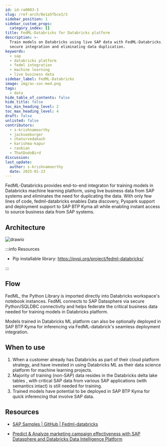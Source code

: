 ```yaml
---
id: id-ra0003-3
slug: /ref-arch/8e1a5fbce3/3
sidebar_position: 1
sidebar_custom_props:
  category_index: []
title: FedML-Databricks for Databricks platform
description: >-
  Train models on Databricks using live SAP data with FedML-Databricks, enabling
  secure integration and eliminating data duplication.
keywords:
  - sap
  - databricks platform
  - fedml integration
  - machine learning
  - live business data
sidebar_label: FedML-Databricks
image: img/ac-soc-med.png
tags:
  - data
hide_table_of_contents: false
hide_title: false
toc_min_heading_level: 2
toc_max_heading_level: 4
draft: false
unlisted: false
contributors:
  - s-krishnamoorthy
  - jackseeburger
  - chaturvedakash
  - karishma-kapur
  - ranbian
  - ThatDodoBird
discussion: 
last_update:
  author: s-krishnamoorthy
  date: 2025-01-23
---
```


FedML-Databricks provides end-to-end integraton for training models in Databricks machine learning platform, using live business data from SAP systems and eliminates the need for duplicating the data. With only few lines of code, fedml-databricks enables Data discovery, Pyspark support and deployment support to SAP BTP Kyma all while enabling instant access to source business data from SAP systems.  

## Architecture

![drawio](drawio/fedml-databricks.drawio)

:::info Resources

- Pip installable library: https://pypi.org/project/fedml-databricks/ 

:::

## Flow 

FedML, the Python Library is imported directly into Databricks workspace's notebook instances. FedML connects to SAP Datasphere via secure Python/SQLDBC connectivity and helps federate the critical business data needed for training models in Databricks platform.

Models trained in Databricks ML platform can also be optionally deployed in SAP BTP Kyma for inferencing via FedML-databrick's seamless deployment integration.

## When to use 

1. When a customer already has Databricks as part of their cloud platform strategy, and have invested in using Databricks ML as their data science platform for machine learning projects. 
2. Majority of training (non-SAP) data resides in the Databricks delta lake tables , with critical SAP data from various SAP applications (with semantics intact) is still needed for training.  
3. Trained models have potential to be deployed in SAP BTP Kyma for quick inferencing that involve SAP data. 

## Resources

- [SAP Samples | GitHub | Fedml-databricks ](https://github.com/SAP-samples/datasphere-fedml/blob/main/Databricks/README.md)

- [Predict & Analyze marketing campaign effectiveness with SAP Datasphere and Databricks Data Intelligence Platform](https://www.databricks.com/blog/predict-analyze-marketing-campaign-effectiveness-sap-datasphere-and-databricks-data)